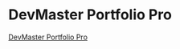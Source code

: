 # DevMaster Portfolio Pro
[DevMaster Portfolio Pro](https://8000-tootechnica-devmasterpo-83rcvqju7c5.ws.codeinstitute-ide.net/cv.html)
